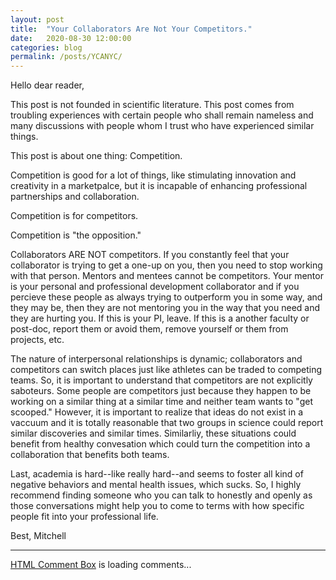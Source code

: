 ```yaml
---
layout: post
title:  "Your Collaborators Are Not Your Competitors."
date:   2020-08-30 12:00:00
categories: blog
permalink: /posts/YCANYC/
---
```

Hello dear reader,

This post is not founded in scientific literature. This post comes from troubling experiences with certain people who shall remain nameless and many discussions with people whom I trust who have experienced similar things.

This post is about one thing: Competition.

Competition is good for a lot of things, like stimulating innovation and creativity in a marketpalce, but it is incapable of enhancing professional partnerships and collaboration.

Competition is for competitors.

Competition is "the opposition."

Collaborators ARE NOT competitors. If you constantly feel that your collaborator is trying to get a one-up on you, then you need to stop working with that person. Mentors and mentees cannot be competitors. Your mentor is your personal and professional development collaborator and if you percieve these people as always trying to outperform you in some way, and they may be, then they are not mentoring you in the way that you need and they are hurting you. If this is your PI, leave. If this is a another faculty or post-doc, report them or avoid them, remove yourself or them from projects, etc. 

The nature of interpersonal relationships is dynamic; collaborators and competitors can switch places just like athletes can be traded to competing teams. So, it is important to understand that competitors are not explicitly saboteurs. Some people are competitors just because they happen to be working on a similar thing at a similar time and neither team wants to "get scooped." However, it is important to realize that ideas do not exist in a vaccuum and it is totally reasonable that two groups in science could report similar discoveries and similar times. Similarliy, these situations could benefit from healthy convesation which could turn the competition into a collaboration that benefits both teams.

Last, academia is hard--like really hard--and seems to foster all kind of negative behaviors and mental health issues, which sucks. So, I highly recommend finding someone who you can talk to honestly and openly as those conversations might help you to come to terms with how specific people fit into your professional life.

Best,
Mitchell

<div>
<hr>
<!-- begin wwww.htmlcommentbox.com -->
 <div id="HCB_comment_box"><a href="http://www.htmlcommentbox.com">HTML Comment Box</a> is loading comments...</div>
 <link rel="stylesheet" type="text/css" href="https://www.htmlcommentbox.com/static/skins/bootstrap/twitter-bootstrap.css?v=0" />
 <script type="text/javascript" id="hcb"> /*<!--*/ if(!window.hcb_user){hcb_user={};} (function(){var s=document.createElement("script"), l=hcb_user.PAGE || (""+window.location).replace(/'/g,"%27"), h="https://www.htmlcommentbox.com";s.setAttribute("type","text/javascript");s.setAttribute("src", h+"/jread?page="+encodeURIComponent(l).replace("+","%2B")+"&mod=%241%24wq1rdBcg%24PA2uM8eZu8ahjVeJqACBr%2F"+"&opts=16862&num=10&ts=1582326793394");if (typeof s!="undefined") document.getElementsByTagName("head")[0].appendChild(s);})(); /*-->*/ </script>
<!-- end www.htmlcommentbox.com -->
</div>
